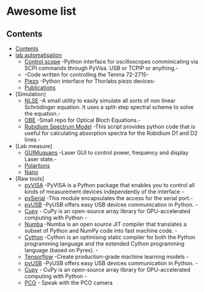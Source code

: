 # Awesome list
## Contents

- [Contents](#contents)
- [lab automatisation]()
	- [Control scope](https://github.com/Quantum-Optics-LKB/ScopeInterface) -Python interface for oscilloscopes comminicating via SCPI commands through PyVisa. USB or TCPIP or anything.-
	- [](https://github.com/Quantum-Optics-LKB/ScopeInterface) -Code written for controlling the Tenma 72-2715-
	- [Piezo](https://github.com/Quantum-Optics-LKB/Piezo) -Python interface for Thorlabs piezo devices-
	- [Publications](#publications)
- [Simulation]
	- [NLSE](https://github.com/Quantum-Optics-LKB/NLSE) -A small utility to easily simulate all sorts of non linear Schrödinger equation. It uses a split-step spectral scheme to solve the equation.-
	- [OBE](https://github.com/Quantum-Optics-LKB/OBE) -Small repo for Optical Bloch Equations.-
	- [Rubidium Spectrum Model](https://github.com/DawesLab/rubidium) -This script provides python code that is useful for calculating absorption spectra for the Rubidium D1 and D2 lines.-
- [Lab measure]
	- [GUIMuquans](https://github.com/Quantum-Optics-LKB/GUIMuquans) -Laser GUI to control power, frequency and display Laser state.-
	- [Polaritons](#polaritons)
	- [Nano](#nano) 
- [Raw tools]
    - [pyVISA](https://pyvisa.readthedocs.io/en/latest/) -PyVISA is a Python package that enables you to control all kinds of measurement devices independently of the interface -
    - [pySerial](https://pypi.org/project/pyserial/) -This module encapsulates the access for the serial port.-
    - [pyUSB](https://pypi.org/project/pyusb/) -PyUSB offers easy USB devices communication in Python. -
    - [Cupy](https://cupy.dev/) -  CuPy is an open-source array library for GPU-accelerated computing with Python -
    - [Numba](https://numba.pydata.org/) -Numba is an open source JIT compiler that translates a subset of Python and NumPy code into fast machine code. -
    - [Cython](https://cython.org/) -Cython is an optimising static compiler for both the Python programming language and the extended Cython programming language (based on Pyrex). -
    - [Tensorflow](https://www.tensorflow.org//) -Create production-grade machine learning models -
    - [pyUSB](https://pypi.org/project/pyusb/) -PyUSB offers easy USB devices communication in Python. -
    - [Cupy](https://cupy.dev/) -  CuPy is an open-source array library for GPU-accelerated computing with Python -
    - [PCO](https://www.pco-tech.com/software/camera-control-software/pcocamware/) - Speak with the PCO camera

